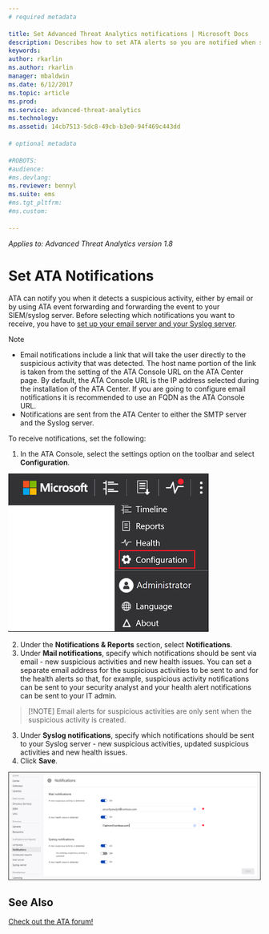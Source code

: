 ```yaml
---
# required metadata

title: Set Advanced Threat Analytics notifications | Microsoft Docs
description: Describes how to set ATA alerts so you are notified when suspicious activities are detected.
keywords:
author: rkarlin
ms.author: rkarlin
manager: mbaldwin
ms.date: 6/12/2017
ms.topic: article
ms.prod:
ms.service: advanced-threat-analytics
ms.technology:
ms.assetid: 14cb7513-5dc8-49cb-b3e0-94f469c443dd

# optional metadata

#ROBOTS:
#audience:
#ms.devlang:
ms.reviewer: bennyl
ms.suite: ems
#ms.tgt_pltfrm:
#ms.custom:

---
```


*Applies to: Advanced Threat Analytics version 1.8*



# Set ATA Notifications
ATA can notify you when it detects a suspicious activity, either by email or by using ATA event forwarding and forwarding the event to your SIEM/syslog server. Before selecting which notifications you want to receive, you have to [set up your email server and your Syslog server](setting-syslog-email-server-settings.md).

> [!NOTE]
> -   Email notifications include a link that will take the user directly to the suspicious activity that was detected. The host name portion of the link is taken from the setting of the ATA Console URL on the ATA Center page. By default, the ATA Console URL is the IP address selected during the installation  of the ATA Center.  If you are going to configure email notifications it is recommended to use an FQDN as the ATA Console URL.
> -   Notifications are sent from the ATA Center to either the SMTP server and the Syslog server.


To receive notifications, set the following:


1. In the ATA Console, select the settings option on the toolbar and select **Configuration**.

![ATA configuration settings icon](media/ATA-config-icon.png)

2. Under the **Notifications & Reports** section, select **Notifications**.
3. Under **Mail notifications**, specify which notifications should be sent via email - new suspicious activities and new health issues. You can set a separate email address for the suspicious activities to be sent to and for the health alerts so that, for example, suspicious activity notifications can be sent to your security analyst and your health alert notifications can be sent to your IT admin.
>	[!NOTE]
>   Email alerts for suspicious activities are only sent when the suspicious activity is created.
3. Under **Syslog notifications**, specify which notifications should be sent to your Syslog server - new suspicious activities, updated suspicious activities and new health issues.
5. Click **Save**.

![ATA mail notification settings image](media/ata-mail-notification-settings.png)




## See Also
[Check out the ATA forum!](https://social.technet.microsoft.com/Forums/security/home?forum=mata)
